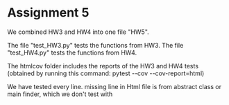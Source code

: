 # Assignment 5

We combined HW3 and HW4 into one file "HW5". 

The file "test_HW3.py" tests the functions from HW3. 
The file "test_HW4.py" tests the functions from HW4. 

The htmlcov folder includes the reports of the HW3 and HW4 tests (obtained by running this command: pytest --cov --cov-report=html)

We have tested every line.
missing line in Html file is from abstract class or main finder, which we don't test with 

